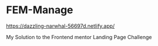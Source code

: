 # FEM-Manage
https://dazzling-narwhal-56697d.netlify.app/

My Solution to the Frontend mentor Landing Page Challenge
